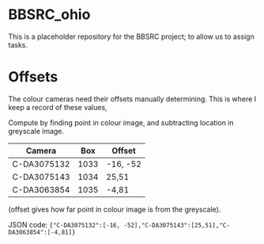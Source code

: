 # BBSRC_ohio
This is a placeholder repository for the BBSRC project; to allow us to assign tasks.

# Offsets
The colour cameras need their offsets manually determining. This is where I keep a record of these values,

Compute by finding point in colour image, and subtracting location in greyscale image.

| Camera | Box | Offset |
|--------|-----|--------|
|C-DA3075132|1033|-16, -52|
|C-DA3075143|1034|25,51|
|C-DA3063854|1035|-4,81|

(offset gives how far point in colour image is from the greyscale).

JSON code:
```{"C-DA3075132":[-16, -52],"C-DA3075143":[25,51],"C-DA3063854":[-4,81]}```



